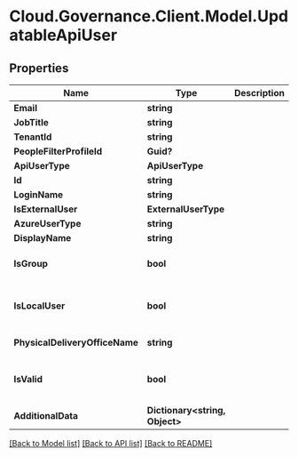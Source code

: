 # Cloud.Governance.Client.Model.UpdatableApiUser
## Properties

Name | Type | Description | Notes
------------ | ------------- | ------------- | -------------
**Email** | **string** |  | [optional] 
**JobTitle** | **string** |  | [optional] 
**TenantId** | **string** |  | [optional] 
**PeopleFilterProfileId** | **Guid?** |  | [optional] 
**ApiUserType** | **ApiUserType** |  | [optional] 
**Id** | **string** |  | [optional] 
**LoginName** | **string** |  | [optional] 
**IsExternalUser** | **ExternalUserType** |  | [optional] 
**AzureUserType** | **string** |  | [optional] 
**DisplayName** | **string** |  | [optional] 
**IsGroup** | **bool** |  | [optional] [default to false]
**IsLocalUser** | **bool** |  | [optional] [readonly] [default to false]
**PhysicalDeliveryOfficeName** | **string** |  | [optional] [readonly] 
**IsValid** | **bool** |  | [optional] [readonly] [default to false]
**AdditionalData** | **Dictionary&lt;string, Object&gt;** |  | [optional] [readonly] 

[[Back to Model list]](../README.md#documentation-for-models) [[Back to API list]](../README.md#documentation-for-api-endpoints) [[Back to README]](../README.md)

